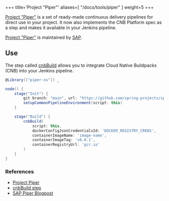 
+++
title='Project "Piper"'
aliases=[
  "/docs/tools/piper"
]
weight=5
+++

[Project "Piper"][piper] is a set of ready-made continuous delivery pipelines for direct use in your project.
It now also implements the CNB Platform spec as a step and makes it available in your Jenkins pipeline.

[Project "Piper"][piper] is maintained by [SAP][sap].

<!--more-->

## Use

The step called [cnbBuild][cnbbuild] allows you to integrate Cloud Native Buildpacks (CNB) into your Jenkins pipeline.

```groovy
@Library(["piper-os"]) _

node() {
    stage("Init") {
        git branch: "main", url: "https://github.com/spring-projects/spring-petclinic"
        setupCommonPipelineEnvironment(script: this)
    }

    stage("Build") {
        cnbBuild(
            script: this,
            dockerConfigJsonCredentialsId: 'DOCKER_REGISTRY_CREDS',
            containerImageName: 'image-name',
            containerImageTag: 'v0.0.1',
            containerRegistryUrl: 'gcr.io'
        )
    }
}
```

### References

- [Project Piper][piper]
- [cnbBuild step][cnbbuild]
- [SAP Piper Blogpost][blogpost]

[sap]: https://www.sap.com/
[piper]: https://www.project-piper.io/
[cnbbuild]: https://www.project-piper.io/steps/cnbBuild/
[blogpost]: https://medium.com/buildpacks/support-for-cloud-native-buildpacks-in-jenkins-656330156e77
